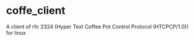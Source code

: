 coffe_client
============

A client of rfc 2324 (Hyper Text Coffee Pot Control Protocol (HTCPCP/1.0)) for linux
